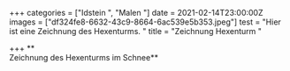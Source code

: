 +++
categories = ["Idstein ", "Malen "]
date = 2021-02-14T23:00:00Z
images = ["df324fe8-6632-43c9-8664-6ac539e5b353.jpeg"]
test = "Hier ist eine Zeichnung des Hexenturms. "
title = "Zeichnung Hexenturm "

+++
**  
Zeichnung des Hexenturms im Schnee**